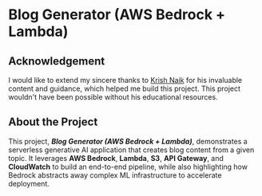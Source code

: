 # Blog Generator (AWS Bedrock + Lambda)

## Acknowledgement
I would like to extend my sincere thanks to  [Krish Naik](https://github.com/krishnaik06)  for his invaluable content and guidance, which helped me build this project. This project wouldn't have been possible without his educational resources.

## About the Project
This project, **_Blog Generator (AWS Bedrock + Lambda)_**, demonstrates a serverless generative AI application that creates blog content from a given topic. It leverages **AWS Bedrock**, **Lambda**, **S3**, **API Gateway**, and **CloudWatch** to build an end-to-end pipeline, while also highlighting how Bedrock abstracts away complex ML infrastructure to accelerate deployment.
